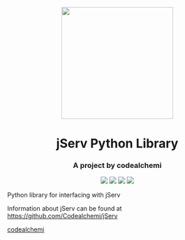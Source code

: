 <p align="center">
    <img src="https://codealchemi.com/images/jserv.png" width="256px" height="256px">
</p>

<h1 align="center">
    jServ Python Library
</h1>

<h3 align="center">
    A project by codealchemi
</h3>

<p align="center">
    <img src="https://img.shields.io/github/license/Codealchemi/jServ-python-lib?style=flat-square">
    <img src="https://img.shields.io/pypi/v/jServ-python?style=flat-square">
    <img src="https://img.shields.io/pypi/pyversions/jServ-python?style=flat-square">
    <img src="https://img.shields.io/github/languages/code-size/Codealchemi/jServ-python-lib?style=flat-square">
</p>


Python library for interfacing with jServ

Information about jServ can be found at <a href="https://github.com/Codealchemi/jServ">https://github.com/Codealchemi/jServ</a>

<a href="https://codealchemi.com">codealchemi</a>
